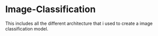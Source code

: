 # Image-Classification
This includes all the different architecture that i used to create a image classification model.
